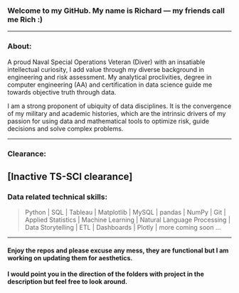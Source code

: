 ### Welcome to my GitHub. My name is Richard &mdash; my friends call me Rich :)
---
### About:

A proud Naval Special Operations Veteran (Diver) with an insatiable intellectual curiosity, I add value through my diverse background in engineering and risk assessment. My analytical proclivities, degree in computer engineering (AA) and certification in data science guide me towards objective truth through data.
 
I am a strong proponent of ubiquity of data disciplines. It is the convergence of my military and academic histories, which are the intrinsic drivers of my passion for using data and mathematical tools to optimize risk, guide decisions and solve complex problems.

---
### Clearance:

[Inactive TS-SCI clearance]
---
 


### Data related technical skills:

>
>   Python | SQL | Tableau | Matplotlib | MySQL | pandas | NumPy | Git | Applied Statistics | 
>   Machine Learning | Natural Language Processing | Data Storytelling | ETL | Dashboards | Plotly | more coming soon ...
>   


--- 
#### Enjoy the repos and please excuse any mess, they are functional but I am working on updating them for aesthetics. 
#### I would point you in the direction of the folders with project in the description but feel free to look around.


<!---
mackenr/mackenr is a ✨ special ✨ repository because its `README.md` (this file) appears on your GitHub profile.
You can click the Preview link to take a look at your changes.
--->
